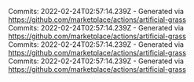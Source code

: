 Commits: 2022-02-24T02:57:14.239Z - Generated via https://github.com/marketplace/actions/artificial-grass
<br>
Commits: 2022-02-24T02:57:14.239Z - Generated via https://github.com/marketplace/actions/artificial-grass
<br>
Commits: 2022-02-24T02:57:14.239Z - Generated via https://github.com/marketplace/actions/artificial-grass
<br>
Commits: 2022-02-24T02:57:14.239Z - Generated via https://github.com/marketplace/actions/artificial-grass
<br>
